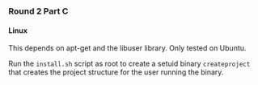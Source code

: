 ### Round 2 Part C

#### Linux

This depends on apt-get and the libuser library. Only tested on Ubuntu.

Run the `install.sh` script as root to create a setuid binary `createproject` that creates the project structure for the user running the binary.
